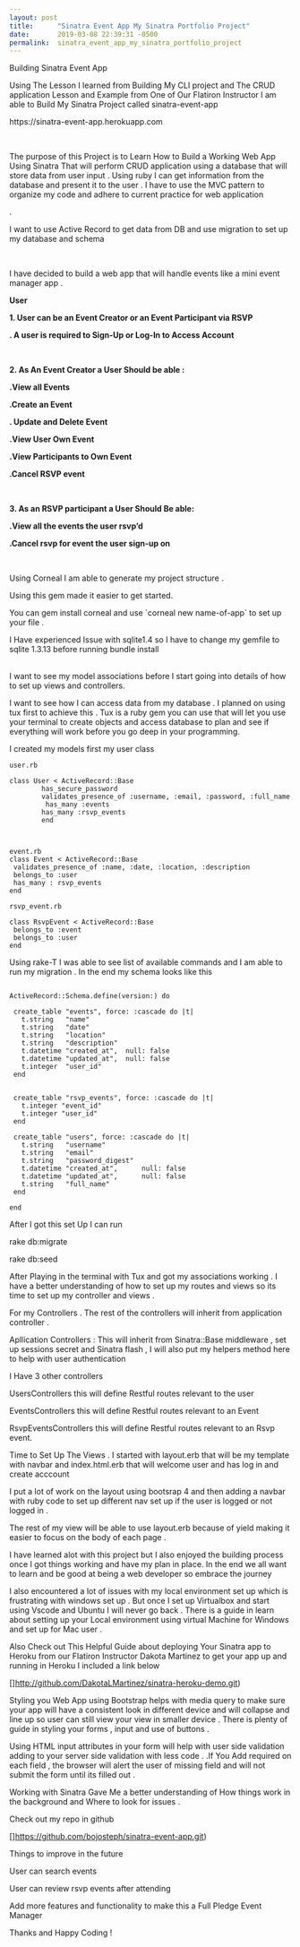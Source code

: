```yaml
---
layout: post
title:      "Sinatra Event App My Sinatra Portfolio Project"
date:       2019-03-08 22:39:31 -0500
permalink:  sinatra_event_app_my_sinatra_portfolio_project
---
```


 









Building Sinatra Event App

Using The Lesson I learned from Building My CLI project and The CRUD application Lesson and Example from One of Our Flatiron Instructor I am able to Build My Sinatra Project called sinatra-event-app
<p>
https://sinatra-event-app.herokuapp.com
</p>
  
<br>

<p>The purpose of this Project is to Learn How to Build a Working Web App Using Sinatra That will  perform CRUD application using a database that will store  data from user input .  Using ruby I can get information from the database and present it to the user . I have to use the MVC pattern to organize my code and adhere to current practice for web application</p> .<p> I want to use Active Record to get data from DB and use  migration to set  up my database and schema</p>
<br>

<p> I have decided to build a web app that will handle events like a mini event manager app .</p>
<p> <strong>User</p>
<p>1.  User can be an Event Creator or an Event Participant via RSVP</p>
 <p>  .  A user is required to Sign-Up or Log-In to Access Account</p>
 <br>
 <p>2. As An Event Creator a User Should be able :</p>
    <p> .View all Events </p>
 <p>    .Create an Event</p>
<p>     . Update and Delete Event</p>
  <p>   .View User Own Event </p>
  <p>   .View Participants to Own Event</p>
 <p>    .Cancel RSVP event </p>
 <br>
   <p>  3. As an RSVP participant a User Should Be able:</p>
   <p>  .View all the events the user rsvp’d</p>
  <p>    .Cancel rsvp for event the user sign-up on</p></strong>
 <br>
<p>   Using Corneal I am able to generate my project structure . </p>
Using this gem made it easier to get started.
<p>You can gem install corneal  and use `corneal new name-of-app` to set up your file .</p>
<p> I Have experienced Issue with sqlite1.4 so I have to change my gemfile to sqlite 1.3.13 before running bundle install </p>
<br>
I want to see my model associations before I start going into details of how to set up views and controllers.<p> I want to see how I can access data from my database . I planned on using tux first to achieve this  . Tux is a ruby gem you can use that will let you use your terminal to create objects and access database to plan and see if everything will work before you go deep in your programming.</p>






I created my models first 
my user class 
```
user.rb 

class User < ActiveRecord::Base
        has_secure_password
        validates_presence_of :username, :email, :password, :full_name
         has_many :events
        has_many :rsvp_events
        end

  

event.rb
class Event < ActiveRecord::Base
 validates_presence_of :name, :date, :location, :description
 belongs_to :user
 has_many : rsvp_events
end

rsvp_event.rb

class RsvpEvent < ActiveRecord::Base
 belongs_to :event
 belongs_to :user
end

```



Using rake-T I was  able to see list of available commands  and I am  able to run my migration . In the end my schema looks like this 

```

ActiveRecord::Schema.define(version:) do

 create_table "events", force: :cascade do |t|
   t.string   "name"
   t.string   "date"
   t.string   "location"
   t.string   "description"
   t.datetime "created_at",  null: false
   t.datetime "updated_at",  null: false
   t.integer  "user_id"
 end


 create_table "rsvp_events", force: :cascade do |t|
   t.integer "event_id"
   t.integer "user_id"
 end

 create_table "users", force: :cascade do |t|
   t.string   "username"
   t.string   "email"
   t.string   "password_digest"
   t.datetime "created_at",      null: false
   t.datetime "updated_at",      null: false
   t.string   "full_name"
 end

end

```


After I got this set Up I can run 


rake db:migrate 

rake db:seed




<p>After Playing in the terminal with Tux and got my associations working . I have a better understanding of how to set up my routes and views so  its time to set up my controller and views . </p>


 



For my Controllers . The rest of the controllers will inherit from application controller . 

 Apllication Controllers : This will inherit from Sinatra::Base middleware , set up sessions secret and Sinatra flash , I will also put my helpers method here to help with user authentication 



<p>  I Have  3 other controllers
<p>  UsersControllers this will define Restful routes relevant to the user
<p>  EventsControllers this will define Restful routes relevant to an Event
<p>  RsvpEventsControllers this will define Restful routes relevant to an Rsvp event.




Time to Set Up The Views . I started with layout.erb that will be my template with navbar and index.html.erb that will welcome user and has log in and create acccount 

<p>  I put a lot of work on the layout using  bootsrap 4 and then adding a navbar with ruby code to set up different nav set up if the user is  logged or not logged in .


The rest of my view will be able to use layout.erb  because of yield making it easier to focus on the body of each page . 

I have learned alot with this project but I also enjoyed the building process once I got things working and have my plan in place.
In the end we all want to learn and be good at being a web developer so embrace the journey

I also encountered a lot of issues with my local environment set up which is frustrating with windows set up . But once I set up Virtualbox and start using Vscode and Ubuntu   I will never go back .  There is a guide in learn about  setting up  your Local  environment  using virtual Machine for Windows and set up for Mac user .

Also Check out This Helpful Guide about deploying Your Sinatra app to Heroku 
 from our Flatiron Instructor Dakota Martinez to get your app up and running in Heroku 
 I included a link below 
 
 
[]http://github.com/DakotaLMartinez/sinatra-heroku-demo.git)


Styling you Web App using Bootstrap helps with media query to make sure your app will have a consistent look in different device and will collapse and line up so user can still view your view  in smaller device .
There is plenty of guide in styling your forms , input and use of buttons .

<p>Using HTML  input attributes in your form will help with  user side validation adding to your server side validation with less code . 
.If You Add required on each field , the browser will alert the user of missing field and will not submit the form until its filled out .





Working with Sinatra Gave Me a better understanding of How things work in the background and Where to look for issues .

Check out my repo  in github

[]https://github.com/bojosteph/sinatra-event-app.git)

<p><sttrong>Things to improve in the future 
<p> User can search events
<p> User can review rsvp events after attending
<p> Add more features and functionality to make this a Full Pledge Event Manager

<p> Thanks and Happy Coding !


 
 



       

      
       
         







